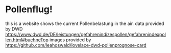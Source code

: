 # Pollenflug!
this is a website shows the current Pollenbelastung in the air. data provided by DWD https://www.dwd.de/DE/leistungen/gefahrenindizespollen/gefahrenindexpollen.html#buehneTop
images provided by https://github.com/leahoswald/lovelace-dwd-pollenprognose-card
